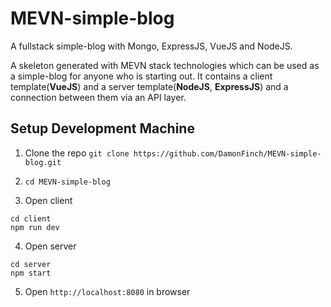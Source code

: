 # MEVN-simple-blog
A fullstack simple-blog with Mongo, ExpressJS, VueJS and NodeJS.

A skeleton generated with MEVN stack technologies which can be used as a simple-blog for anyone who is starting out. It contains a client template(**VueJS**) and a server template(**NodeJS**, **ExpressJS**) and a connection between them via an API layer.


## Setup Development Machine
1. Clone the repo `git clone https://github.com/DamonFinch/MEVN-simple-blog.git`

2. `cd MEVN-simple-blog`

3. Open client
```
cd client
npm run dev
```

4. Open server
```
cd server
npm start
```

5. Open `http://localhost:8080` in browser
